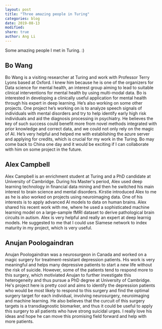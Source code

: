 ```yaml
---
layout: post
title: "Three amazing people in Turing"
categories: blog
date: 2019-08-13
modified:
share: true
author: Ang Li
---
```


Some amazing people I met in Turing. :)

## Bo Wang

Bo Wang is a visiting researcher at Turing and work with Professor Terry Lyons based at Oxford. 
I knew him because he is one of the organizers for Data science for mental health, an interest group aiming
to lead to suitable clinical interventions for mental health by using multi-modal data. Bo is interested in 
developing a clinically useful application for mental health through his expert in deep learning. He’s also working 
on some other projects. One project he’s working on is to analyze speech signals of individuals with mental 
disorders and try to help identify early high risk individuals and aid the diagnosis processing in
psychiatry. He believes the key of such success could benefit more from novel methods integrated with prior 
knowledge and correct data, and we could not only rely on the magic of AI. He’s very helpful and helped me 
with establishing the azure server and applying for credits, which is crucial for my work in the Turing. Bo may 
come back to China one day and it would be exciting if I can collaborate with him on some project in the future. 

## Alex Campbell
Alex Campbell is an enrichment student at Turing and a PhD candidate at University of Cambridge. During his Master's 
period, Alex used deep learning technology in financial data mining and then he switched his main interest to
brain science and mental disorders. Kirstie introduced Alex to me as he is also worked on projects using neuroimaging 
data. One of his interests is to apply advanced AI models to data on human brains. Alex shared his recent work with me, 
where he used a sophisticated machine learning model on a large-sample fMRI dataset to derive pathological brain circuits 
in autism. Alex is very helpful and really an expert at deep learnig models. He suggested to me that I could use Siamese 
network to index maturity in my project, which is very useful. 

## Anujan Poologaindran

Anujan Poologaindran was a neurosurgeon in Canada and worked on a magic surgery for treatment-resistant depression 
patients. His work is very meaningful and helps many depressive patients to start a new life without the risk of 
suicide. However, some of the patients tend to respond more to this surgery, which motiviated Anujan to further 
investigate this heterogeneity and thus pursue a PhD degree at University of Cambridge. He's project here is pretty 
cool and aims to identify the depression patients who would be most likely to respond to this surgery and find the 
optimal surgery target for each individual, involving neurosurgery, neuroimaging and machine learning. He also 
believes that the curcuit of this surgery targets is a transdiagnostic biomarker, and thus it could be useful to apply 
this surgery to all patients who have strong suicidal urges. I really love his ideas and hope he can move this 
promising field forward and help with more patients. 
